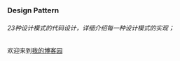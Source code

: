 ### Design Pattern 

###### 23种设计模式的代码设计，详细介绍每一种设计模式的实现；

欢迎来到[我的博客园](http://www.cnblogs.com/zxx-813/)

